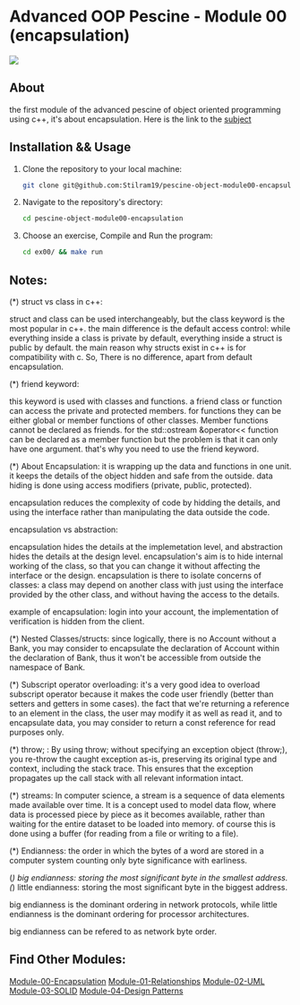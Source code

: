 # Advanced OOP Pescine - Module 00 (encapsulation)

![](resources/intro.png)

## About

the first module of the advanced pescine of object oriented programming using c++, it's about encapsulation. 
Here is the link to the [subject](https://cdn.intra.42.fr/pdf/pdf/88947/en.subject.pdf)

## Installation && Usage

1. Clone the repository to your local machine:

   ```bash
   git clone git@github.com:Stilram19/pescine-object-module00-encapsulation.git
   ```

3. Navigate to the repository's directory:

    ```bash
    cd pescine-object-module00-encapsulation
    ```

4. Choose an exercise, Compile and Run the program:

   ``` bash
   cd ex00/ && make run
   ```

## Notes:

(*) struct vs class in c++:

struct and class can be used interchangeably, but the class keyword is the most popular in c++.
the main difference is the default access control: while everything inside a class is private
by default, everything inside a struct is public by default.
the main reason why structs exist in c++ is for compatibility with c.
So, There is no difference, apart from default encapsulation.

(*) friend keyword:

this keyword is used with classes and functions. a friend class or function can access
the private and protected members. for functions they can be either global or member functions
of other classes.
Member functions cannot be declared as friends.
for the std::ostream &operator<< function can be declared as a member function but the problem
is that it can only have one argument. that's why you need to use the friend keyword.

(*) About Encapsulation: it is wrapping up the data and functions in one unit. it keeps
the details of the object hidden and safe from the outside.
data hiding is done using access modifiers (private, public, protected).

encapsulation reduces the complexity of code by hidding the details, and using the interface
rather than manipulating the data outside the code.

encapsulation vs abstraction:

encapsulation hides the details at the implemetation level, and abstraction hides the details
at the design level. encapsulation's aim is to hide internal working of the class, so that you can change it
without affecting the interface or the design. encapsulation is there to isolate concerns of classes: a class may depend on another
class with just using the interface provided by the other class, and without having the access to the details.

example of encapsulation: login into your account, the implementation of verification is hidden from the client.

(*) Nested Classes/structs: since logically, there is no Account without a Bank, you may consider
to encapsulate the declaration of Account within the declaration of Bank, thus it won't be accessible from outside
the namespace of Bank.

(*) Subscript operator overloading: it's a very good idea to overload subscript operator
because it makes the code user friendly (better than setters and getters in some cases).
the fact that we're returning a reference to an element in the class, the user may modify it as well as read it,
and to encapsulate data, you may consider to return a const reference for read purposes only.

(*) throw; : By using throw; without specifying an exception object (throw;), you re-throw the caught exception as-is, preserving its original type and context, including the stack trace. This ensures that the exception propagates up the call stack with all relevant information intact.

(*) streams: In computer science, a stream is a sequence of data elements made available over time. It is a concept used to model data flow, where data is processed piece by piece as it becomes available, rather than waiting for the entire dataset to be loaded into memory.
of course this is done using a buffer (for reading from a file or writing to a file).

(*) Endianness: the order in which the bytes of a word are stored in a computer system
counting only byte significance with earliness.

(*) big endianness: storing the most significant byte in the smallest address.
(*) little endianness: storing the most significant byte in the biggest address.

big endianness is the dominant ordering in network protocols, while little endianness is the dominant
ordering for processor architectures.

big endianness can be refered to as network byte order.


## Find Other Modules:
[Module-00-Encapsulation](https://github.com/Stilram19/pescine-object-module00-encapsulation)
[Module-01-Relationships](https://github.com/Stilram19/pescine-object-module01-Relationship)
[Module-02-UML](https://github.com/Stilram19/pescine-object-module02-UML)
[Module-03-SOLID](https://github.com/Stilram19/pescine-object-module03-SOLID)
[Module-04-Design Patterns](https://github.com/Stilram19/pescine-object-module04-DesignPatterns)
